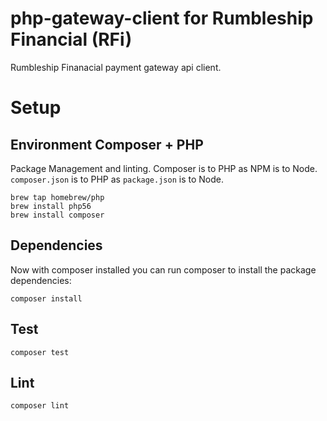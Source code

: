 # php-gateway-client for Rumbleship Financial (RFi)
Rumbleship Finanacial payment gateway api client.

# Setup
## Environment Composer + PHP
Package Management and linting. 
Composer is to PHP as NPM is to Node.  `composer.json` is to PHP as `package.json` is to Node.

    brew tap homebrew/php
    brew install php56
    brew install composer

## Dependencies

Now with composer installed you can run composer to install the package dependencies:

    composer install

## Test

    composer test 
    
## Lint
   
    composer lint
    
    







